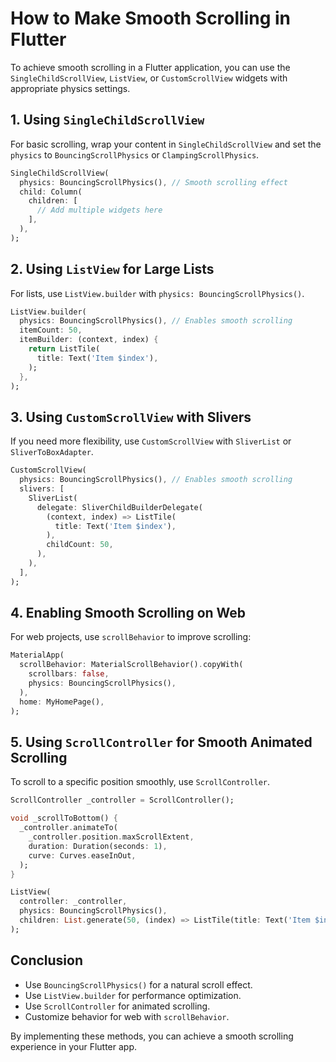 

# How to Make Smooth Scrolling in Flutter

To achieve smooth scrolling in a Flutter application, you can use the `SingleChildScrollView`, `ListView`, or `CustomScrollView` widgets with appropriate physics settings.

## 1. Using `SingleChildScrollView`
For basic scrolling, wrap your content in `SingleChildScrollView` and set the `physics` to `BouncingScrollPhysics` or `ClampingScrollPhysics`.

```dart
SingleChildScrollView(
  physics: BouncingScrollPhysics(), // Smooth scrolling effect
  child: Column(
    children: [
      // Add multiple widgets here
    ],
  ),
);
```

## 2. Using `ListView` for Large Lists
For lists, use `ListView.builder` with `physics: BouncingScrollPhysics()`.

```dart
ListView.builder(
  physics: BouncingScrollPhysics(), // Enables smooth scrolling
  itemCount: 50,
  itemBuilder: (context, index) {
    return ListTile(
      title: Text('Item $index'),
    );
  },
);
```

## 3. Using `CustomScrollView` with Slivers
If you need more flexibility, use `CustomScrollView` with `SliverList` or `SliverToBoxAdapter`.

```dart
CustomScrollView(
  physics: BouncingScrollPhysics(), // Enables smooth scrolling
  slivers: [
    SliverList(
      delegate: SliverChildBuilderDelegate(
        (context, index) => ListTile(
          title: Text('Item $index'),
        ),
        childCount: 50,
      ),
    ),
  ],
);
```

## 4. Enabling Smooth Scrolling on Web
For web projects, use `scrollBehavior` to improve scrolling:

```dart
MaterialApp(
  scrollBehavior: MaterialScrollBehavior().copyWith(
    scrollbars: false,
    physics: BouncingScrollPhysics(),
  ),
  home: MyHomePage(),
);
```

## 5. Using `ScrollController` for Smooth Animated Scrolling
To scroll to a specific position smoothly, use `ScrollController`.

```dart
ScrollController _controller = ScrollController();

void _scrollToBottom() {
  _controller.animateTo(
    _controller.position.maxScrollExtent,
    duration: Duration(seconds: 1),
    curve: Curves.easeInOut,
  );
}

ListView(
  controller: _controller,
  physics: BouncingScrollPhysics(),
  children: List.generate(50, (index) => ListTile(title: Text('Item $index'))),
);
```

## Conclusion
- Use `BouncingScrollPhysics()` for a natural scroll effect.
- Use `ListView.builder` for performance optimization.
- Use `ScrollController` for animated scrolling.
- Customize behavior for web with `scrollBehavior`.

By implementing these methods, you can achieve a smooth scrolling experience in your Flutter app.

